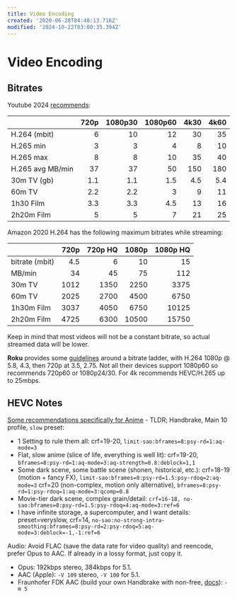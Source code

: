 ```yaml
---
title: Video Encoding
created: '2020-06-28T04:40:13.716Z'
modified: '2024-10-22T03:00:35.394Z'
---
```


# Video Encoding

## Bitrates

Youtube 2024 [recommends](https://support.google.com/youtube/answer/2853702?hl=en):

|           | 720p | 1080p30 | 1080p60 | 4k30 | 4k60 |
| --------- | ----:| -------:| -------:| ----:| ----:|
| H.264 (mbit) | 6 | 10 | 12 | 30 | 35 |
| H.265 min | 3 | 3 | 4 | 8 | 10 |
| H.265 max | 8 | 8 | 10 | 35 | 40 |
| H.265 avg MB/min | 37 | 37 | 50 | 150 | 180 |
| 30m TV (gb) | 1.1 | 1.1 | 1.5 | 4.5 | 5.4 |
| 60m TV | 2.2 | 2.2 | 3 | 9 | 11 |
| 1h30 Film | 3.3 | 3.3 | 4.5 | 13 | 16 |
| 2h20m Film | 5 | 5 | 7 | 21 | 25 |


Amazon 2020 H.264 has the following maximum bitrates while streaming:

|           | 720p | 720p HQ | 1080p | 1080p HQ |
| --------- | ----:| -------:| -----:| --------:|
| bitrate (mbit)   |  4.5 |       6 |    10 |       15 |
| MB/min    |   34 |      45 |    75 |      112 |
| 30m TV    | 1012 |    1350 |  2250 |     3375 |
| 60m TV    | 2025 |    2700 |  4500 |     6750 |
| 1h30m Film | 3037 |    4050 |  6750 |    10125 |
| 2h20m Film | 4725 |    6300 | 10500 |    15750 |

Keep in mind that most videos will not be a constant bitrate, so actual streamed data will be lower.

**Roku** provides some [guidelines](https://developer.roku.com/en-ca/docs/specs/media/streaming-specifications.md#encoding-guidelines) around a bitrate ladder, with H.264 1080p @ 5.8, 4.3, then 720p at 3.5, 2.75. Not all their devices support 1080p60 so recommends 720p60 or 1080p24/30. For 4k recommends HEVC/H.265 up to 25mbps.

## HEVC Notes

[Some recommendations specifically for Anime](https://kokomins.wordpress.com/2019/10/10/anime-encoding-guide-for-x265-and-why-to-never-use-flac/) - TLDR; Handbrake, Main 10 profile, `slow` preset:

- 1 Setting to rule them all:
  crf=19-20, `limit-sao:bframes=8:psy-rd=1:aq-mode=3`
- Flat, slow anime (slice of life, everything is well lit):
  crf=19-20, `bframes=8:psy-rd=1:aq-mode=3:aq-strength=0.8:deblock=1,1`
- Some dark scene, some battle scene (shonen, historical, etc.):
  crf=18-19 (motion + fancy FX), `limit-sao:bframes=8:psy-rd=1.5:psy-rdoq=2:aq-mode=3`
  crf=20 (non-complex, motion only alternative), `bframes=8:psy-rd=1:psy-rdoq=1:aq-mode=3:qcomp=0.8`
- Movie-tier dark scene, complex grain/detail:
  `crf=16-18, no-sao:bframes=8:psy-rd=1.5:psy-rdoq=4:aq-mode=3:ref=6`
- I have infinite storage, a supercomputer, and I want details:
  preset=veryslow, crf=14, `no-sao:no-strong-intra-smoothing:bframes=8:psy-rd=2:psy-rdoq=5:aq-mode=3:deblock=-1,-1:ref=6`

Audio: Avoid FLAC (save the data rate for video quality) and reencode, prefer Opus to AAC. If already in a lossy format, just copy it.
- Opus: 192kbps stereo, 384kbps for 5.1.
- AAC (Apple): `-V 109` stereo, `-V 100` for 5.1.
- Fraunhofer FDK AAC (build your own Handbrake with non-free, [docs](https://handbrake.fr/docs/en/latest/developer/build-windows.html)): `-m 5`


